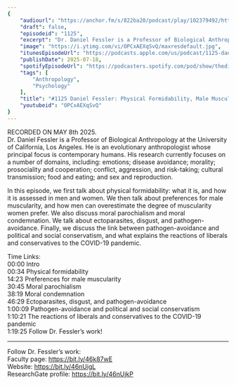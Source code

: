 ```yaml
---
{
	"audiourl": "https://anchor.fm/s/822ba20/podcast/play/102379492/https%3A%2F%2Fd3ctxlq1ktw2nl.cloudfront.net%2Fstaging%2F2025-4-8%2F35f4a424-9e74-2566-0a24-93754836c11f.m4a",
	"draft": false,
	"episodeid": "1125",
	"excerpt": "Dr. Daniel Fessler is a Professor of Biological Anthropology at the University of California, Los Angeles. He is an evolutionary anthropologist whose principal focus is contemporary humans. His research currently focuses on a number of domains, including: emotions; disease avoidance; morality; prosociality and cooperation; conflict, aggression, and risk-taking; cultural transmission; food and eating; and sex and reproduction.",
	"image": "https://i.ytimg.com/vi/OPCxAEXqSvQ/maxresdefault.jpg",
	"itunesEpisodeUrl": "https://podcasts.apple.com/us/podcast/1125-daniel-fessler-physical-formidability-male-muscularity/id1451347236?i=1000717989080&uo=4",
	"publishDate": 2025-07-18,
	"spotifyEpisodeUrl": "https://podcasters.spotify.com/pod/show/thedissenter/episodes/1125-Daniel-Fessler-Physical-Formidability--Male-Muscularity--Pathogen-Avoidance--More-e32ish4",
	"tags": [
		"Anthropology",
		"Psychology"
	],
	"title": "#1125 Daniel Fessler: Physical Formidability, Male Muscularity, Pathogen-Avoidance & More",
	"youtubeid": "OPCxAEXqSvQ"
}
---
```

RECORDED ON MAY 8th 2025.  
Dr. Daniel Fessler is a Professor of Biological Anthropology at the University of California, Los Angeles. He is an evolutionary anthropologist whose principal focus is contemporary humans. His research currently focuses on a number of domains, including: emotions; disease avoidance; morality; prosociality and cooperation; conflict, aggression, and risk-taking; cultural transmission; food and eating; and sex and reproduction.

In this episode, we first talk about physical formidability: what it is, and how it is assessed in men and women. We then talk about preferences for male muscularity, and how men can overestimate the degree of muscularity women prefer. We also discuss moral parochialism and moral condemnation. We talk about ectoparasites, disgust, and pathogen-avoidance. Finally, we discuss the link between pathogen-avoidance and political and social conservatism, and what explains the reactions of liberals and conservatives to the COVID-19 pandemic.

Time Links:  
<time>00:00</time> Intro  
<time>00:34</time> Physical formidability  
<time>14:23</time> Preferences for male muscularity  
<time>30:45</time> Moral parochialism  
<time>38:19</time> Moral condemnation  
<time>46:29</time> Ectoparasites, disgust, and pathogen-avoidance  
<time>1:00:09</time> Pathogen-avoidance and political and social conservatism  
<time>1:10:21</time> The reactions of liberals and conservatives to the COVID-19 pandemic  
<time>1:19:25</time> Follow Dr. Fessler’s work!

---

Follow Dr. Fessler’s work:  
Faculty page: https://bit.ly/46k87wE  
Website: https://bit.ly/46nUigL  
ResearchGate profile: https://bit.ly/46nUjkP

